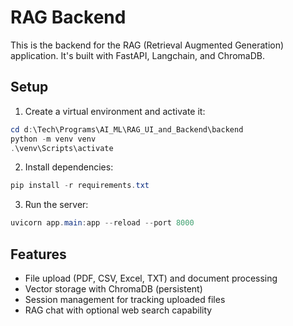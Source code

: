 # RAG Backend

This is the backend for the RAG (Retrieval Augmented Generation) application. It's built with FastAPI, Langchain, and ChromaDB.

## Setup

1. Create a virtual environment and activate it:

```powershell
cd d:\Tech\Programs\AI_ML\RAG_UI_and_Backend\backend
python -m venv venv
.\venv\Scripts\activate
```

2. Install dependencies:

```powershell
pip install -r requirements.txt
```

3. Run the server:

```powershell
uvicorn app.main:app --reload --port 8000
```

## Features

- File upload (PDF, CSV, Excel, TXT) and document processing
- Vector storage with ChromaDB (persistent)
- Session management for tracking uploaded files
- RAG chat with optional web search capability
